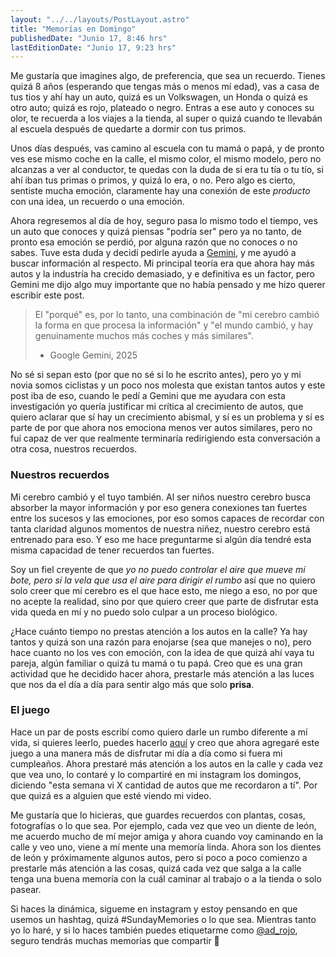 ```yaml
---
layout: "../../layouts/PostLayout.astro"
title: "Memorías en Domingo"
publishedDate: "Junio 17, 8:46 hrs"
lastEditionDate: "Junio 17, 9:23 hrs"
---
```


Me gustaría que imagines algo, de preferencia, que sea un recuerdo. Tienes quizá 8 años (esperando que tengas más o menos mí edad), vas a casa de tus tios y ahí hay un auto, quizá es un Volkswagen, un Honda o quizá es otro auto; quizá es rojo, plateado o negro. Entras a ese auto y conoces su olor, te recuerda a los viajes a la tienda, al super o quizá cuando te llevabán al escuela después de quedarte a dormir con tus primos.

Unos días después, vas camino al escuela con tu mamá o papá, y de pronto ves ese mismo coche en la calle, el mismo color, el mismo modelo, pero no alcanzas a ver al conductor, te quedas con la duda de si era tu tía o tu tío, si ahí iban tus primas o primos, y quizá lo era, o no. Pero algo es cierto, sentiste mucha emoción, claramente hay una conexión de este _producto_ con una idea, un recuerdo o una emoción.

Ahora regresemos al día de hoy, seguro pasa lo mismo todo el tiempo, ves un auto que conoces y quizá piensas "podría ser" pero ya no tanto, de pronto esa emoción se perdió, por alguna razón que no conoces o no sabes. Tuve esta duda y decidí pedirle ayuda a [Gemini](https://gemini.google.com/), y me ayudó a buscar información al respecto. Mi principal teoría era que ahora hay más autos y la industría ha crecido demasiado, y e definitiva es un factor, pero Gemini me dijo algo muy importante que no había pensado y me hizo querer escribir este post.

> El "porqué" es, por lo tanto, una combinación de "mi cerebro cambió la forma en que procesa la información" y "el mundo cambió, y hay genuinamente muchos más coches y más similares".
>
> - Google Gemini, 2025

No sé si sepan esto (por que no sé si lo he escrito antes), pero yo y mi novia somos ciclistas y un poco nos molesta que existan tantos autos y este post iba de eso, cuando le pedí a Gemini que me ayudara con esta investigación yo quería justificar mi crítica al crecimiento de autos, que quiero aclarar que sí hay un crecimiento abismal, y sí es un problema y sí es parte de por que ahora nos emociona menos ver autos similares, pero no fuí capaz de ver que realmente terminaría redirigiendo esta conversación a otra cosa, nuestros recuerdos.

### Nuestros recuerdos

Mi cerebro cambió y el tuyo también. Al ser niños nuestro cerebro busca absorber la mayor información y por eso genera conexiones tan fuertes entre los sucesos y las emociones, por eso somos capaces de recordar con tanta claridad algunos momentos de nuestra niñez, nuestro cerebro está entrenado para eso. Y eso me hace preguntarme si algún día tendré esta misma capacidad de tener recuerdos tan fuertes.

Soy un fiel creyente de que _yo no puedo controlar el aire que mueve mí bote, pero sí la vela que usa el aire para dirigir el rumbo_ así que no quiero solo creer que mí cerebro es el que hace esto, me niego a eso, no por que no acepte la realidad, sino por que quiero creer que parte de disfrutar esta vida queda en mí y no puedo solo culpar a un proceso biológico.

¿Hace cuánto tiempo no prestas atención a los autos en la calle? Ya hay tantos y quizá son una razón para enojarse (sea que manejes o no), pero hace cuanto no los ves con emoción, con la idea de que quizá ahí vaya tu pareja, algún familiar o quizá tu mamá o tu papá. Creo que es una gran actividad que he decidido hacer ahora, prestarle más atención a las luces que nos da el día a día para sentir algo más que solo **prisa**.

### El juego

Hace un par de posts escribí como quiero darle un rumbo diferente a mí vida, si quieres leerlo, puedes hacerlo [aquí](/posts/4) y creo que ahora agregaré este juego a una manera más de disfrutar mi día a día como si fuera mi cumpleaños. Ahora prestaré más atención a los autos en la calle y cada vez que vea uno, lo contaré y lo compartiré en mi instagram los domingos, diciendo "esta semana vi X cantidad de autos que me recordaron a tí". Por que quizá es a alguien que esté viendo mi video.

Me gustaría que lo hicieras, que guardes recuerdos con plantas, cosas, fotografías o lo que sea. Por ejemplo, cada vez que veo un diente de león, me acuerdo mucho de mí mejor amiga y ahora cuando voy caminando en la calle y veo uno, viene a mí mente una memoría linda. Ahora son los dientes de león y próximamente algunos autos, pero si poco a poco comienzo a prestarle más atención a las cosas, quizá cada vez que salga a la calle tenga una buena memoría con la cuál caminar al trabajo o a la tienda o solo pasear.

Si haces la dinámica, sigueme en instagram y estoy pensando en que usemos un hashtag, quizá #SundayMemories o lo que sea. Mientras tanto yo lo haré, y si lo haces también puedes etiquetarme como [@ad_rojo](https://www.instagram.com/ad_rojo/), seguro tendrás muchas memorias que compartir 💖
